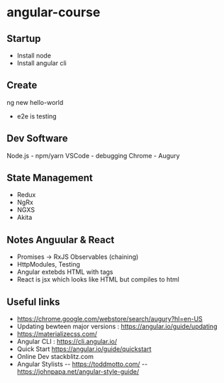 # angular-course

## Startup

- Install node
- Install angular cli

## Create

ng new hello-world
- e2e is testing


## Dev Software
Node.js - npm/yarn
VSCode - debugging
Chrome - Augury

## State Management 
- Redux
- NgRx
- NGXS
- Akita

## Notes Anguular & React
- Promises -> RxJS Observables (chaining)
- HttpModules, Testing
- Angular extebds HTML with tags
- React is jsx which looks like HTML but compiles to html

## Useful links

- https://chrome.google.com/webstore/search/augury?hl=en-US
- Updating bewteen major versions : https://angular.io/guide/updating
- https://materializecss.com/
- Angular CLI : https://cli.angular.io/
- Quick Start https://angular.io/guide/quickstart
- Online Dev stackblitz.com
- Angular Stylists
-- https://toddmotto.com/
-- https://johnpapa.net/angular-style-guide/



